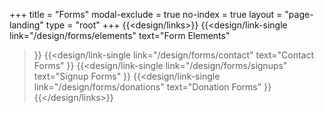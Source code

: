 +++
title = "Forms"
modal-exclude = true
no-index = true
layout = "page-landing"
type = "root"
+++
{{<design/links>}}
  {{<design/link-single
    link="/design/forms/elements"
    text="Form Elements"
  >}}
  {{<design/link-single
    link="/design/forms/contact"
    text="Contact Forms"
  >}}
  {{<design/link-single
    link="/design/forms/signups"
    text="Signup Forms"
  >}}
  {{<design/link-single
    link="/design/forms/donations"
    text="Donation Forms"
  >}}
{{</design/links>}}
